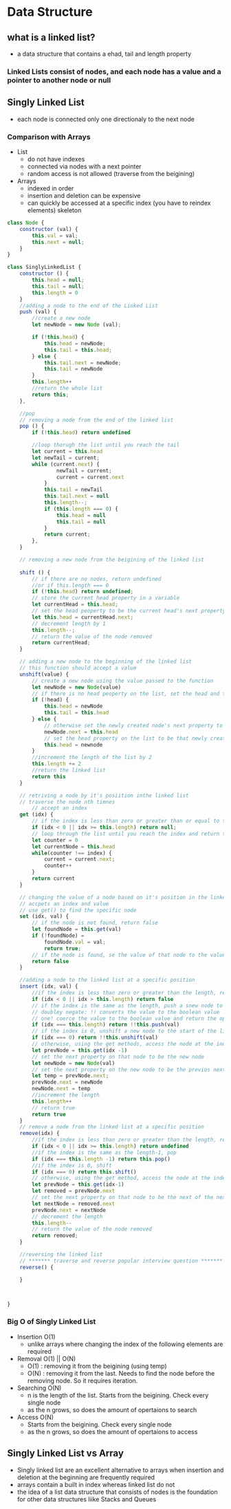 # Data Structure 

## what is a linked list?
- a data structure that contains a ehad, tail and length property

### Linked Lists consist of nodes, and each node has a value and a pointer to another node or null

## Singly Linked List
- each node is connected only one directionaly to the next node

### Comparison with Arrays 
- List
    - do not have indexes
    - connected via nodes with a next pointer
    - random access is not allowed (traverse from the beigining)
- Arrays
    - indexed in order
    - insertion and deletion can be expensive
    - can quickly be accessed at a specific index (you have to reindex elements)
skeleton

```JavaScript
class Node {
    constructor (val) {
        this.val = val;
        this.next = null;
    }
}

class SinglyLinkedList {
    constructor () {
        this.head = null;
        this.tail = null;
        this.length = 0
    }
    //adding a node to the end of the Linked List
    push (val) {
        //create a new node
        let newNode = new Node (val);

        if (!this.head) {
            this.head = newNode;
            this.tail = this.head;
        } else {
            this.tail.next = newNode;
            this.tail = newNode
        }
        this.length++
        //return the whole list 
        return this;
    },

    //pop
    // removing a node from the end of the linked list
    pop () {
        if (!this.head) return undefined 

        //loop thorugh the list until you reach the tail 
        let current = this.head
        let newTail = current; 
        while (current.next) {
                newTail = current;
                current = current.next
            }
            this.tail = newTail
            this.tail.next = null 
            this.length--;
            if (this.length === 0) {
                this.head = null
                this.tail = null
            }
            return current;
        },
    }

    // removing a new node from the beigining of the linked list 
    
    shift () {
        // if there are no nodes, return undefined
        //or if this.length === 0
        if (!this.head) return undefined;
        // store the current head property in a variable
        let currentHead = this.head;
        // set the head peoperty to be the current head's next property 
        let this.head = currentHead.next;
        // decrement length by 1
        this.length--;
        // return the value of the node removed 
        return currentHead;
    }

    // adding a new node to the beginning of the linked list
    // this function should accept a value
    unshift(value) {
        // create a new node using the value passed to the function
        let newNode = new Node(value)
        // if there is no head peoperty on the list, set the head and tail to be the newly created node
        if (!head) {
            this.head = newNode
            this.tail = this.head
        } else {
            // otherwise set the newly created node's next property to be the current head property on the list 
            newNode.next = this.head
            // set the head property on the list to be that newly created node
            this.head = newnode
        }
        //increment the length of the list by 2
        this.length += 2
        //return the linked list 
        return this
    }

    // retriving a node by it's posiition inthe linked list
    // traverse the node nth timnes 
        // accept an index
    get (idx) {
        // if the index is less than zero or greater than or equal to the length of the list, return null
        if (idx < 0 || idx >= this.length) return null;
        // loop through the list until you reach the index and return the node at that specific index 
        let counter = 0
        let currentNode = this.head
        while(counter !== index) {
            current = current.next;
            counter++
        }
        return current 
    }

    // changing the value of a node based on it's position in the linked list 
    // accpets an index and value 
    // use get() to find the specific node
    set (idx, val) {
        // if the node is not found, return false
        let foundNode = this.get(val)
        if (!foundNode) = 
            foundNode.val = val;
            return true;
        // if the node is found, se the value of that node to the value passed to the function and return true 
        return false
    }

    //adding a node to the linked list at a specific position
    insert (idx, val) {
        //if the index is less than zero or greater than the length, return false 
        if (idx < 0 || idx > this.length) return false
        // if the index is the same as the length, push a snew node to the end of the list 
        // doubley negate: !! converts the value to the boolean value 
        // one! coerce the value to the boolean value and return the opposit so use !! to true boolean value 
        if (idx === this.length) return !!this.push(val)
        // if the index is 0, unshift a new node to the start of the list 
        if (idx === 0) return !!this.unshift(val)
        // otherwise, using the get methods, access the node at the index -1
        let prevNode = this.get(idx -1)
        // set the next property on that node to be the new node
        let newNode = new Node(val)
        // set the next property on the new node to be the previos next 
        let temp = prevNode.next;
        prevNode.next = newNode
        newNode.next = temp
        //increment the length
        this.length++
        // return true 
        return true 
    }
    // remove a node from the linked list at a specific position 
    remove(idx) {
        //if the index is less than zero or greater than the length, return undefined
        if (idx < 0 || idx >= this.length) return undefined
        //if the index is the same as the length-1, pop
        if (idx === this.length -1) return this.pop()
        //if the index is 0, shift
        if (idx === 0) return this.shift()
        // otherwise, using the get method, access the node at the index -1
        let prevNode = this.get(idx-1)
        let removed = prevNode.next
        // set the next property on that node to be the next of the next node
        let nextNode = removed.next
        prevNode.next = nextNode
        // decrement the length
        this.length--
        // return the value of the node removed 
        return removed;
    }

    //reversing the linked list 
    // ******* traverse and reverse popular interview question *******
    reverse() {

    }



}
```
### Big O of Singly Linked List 
- Insertion O(1)
    - unlike arrays where changing the index of the following elements are required 
- Removal O(1) || O(N)
    - O(1) : removing it from the beigining (using temp)
    - O(N) : removing it from the last. Needs to find the node before the removing node. So it requires iteration. 
- Searching O(N)
    - n is the length of the list. Starts from the beigining. Check every single node
    - as the n grows, so does the amount of opertaions to search
- Access O(N)
    - Starts from the beigining. Check every single node
    - as the n grows, so does the amount of opertaions to access

## Singly Linked List vs Array

* Singly linked list are an excellent alternative to arrays when insertion and deletion at the beginning are frequently required
* arrays contain a built in index whereas linked list do not 
* the idea of a list data structure that consists of nodes is the foundation for other data structures liike Stacks and Queues 
